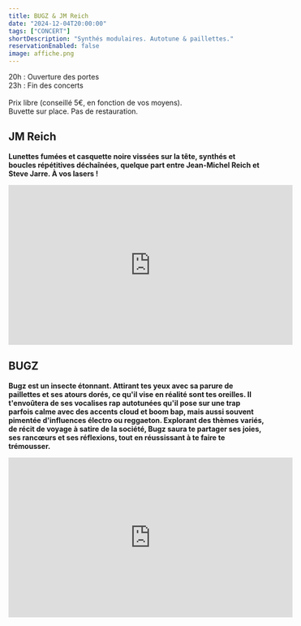 ```yaml
---
title: BUGZ & JM Reich
date: "2024-12-04T20:00:00"
tags: ["CONCERT"]
shortDescription: "Synthés modulaires. Autotune & paillettes."
reservationEnabled: false
image: affiche.png
---
```


20h : Ouverture des portes<br>
23h : Fin des concerts<br><br>
Prix libre (conseillé 5€, en fonction de vos moyens).<br>
Buvette sur place. Pas de restauration.<b>

## JM Reich

Lunettes fumées et casquette noire vissées sur la tête, synthés et boucles répétitives déchaînées, quelque part entre Jean-Michel Reich et Steve Jarre. À vos lasers !

<iframe width="560" height="315" src="https://www.youtube-nocookie.com/embed/nXLpwIwyIHw?si=vxmvEDHOnMavwbyi" title="YouTube video player" frameborder="0" allow="accelerometer; autoplay; clipboard-write; encrypted-media; gyroscope; picture-in-picture; web-share" referrerpolicy="strict-origin-when-cross-origin" allowfullscreen></iframe>

## BUGZ

Bugz est un insecte étonnant. Attirant tes yeux avec sa parure de paillettes et ses atours dorés, ce qu'il vise en réalité sont tes oreilles. Il t'envoûtera de ses vocalises rap autotunées qu'il pose sur une trap parfois calme avec des accents cloud et boom bap, mais aussi souvent pimentée d'influences électro ou reggaeton. Explorant des thèmes variés, de récit de voyage à satire de la société, Bugz saura te partager ses joies, ses rancœurs et ses réflexions, tout en réussissant à te faire te trémousser.

<iframe width="560" height="315" src="https://www.youtube-nocookie.com/embed/JncKlcS2Ozc?si=L068gr7o4STzMdqS" title="YouTube video player" frameborder="0" allow="accelerometer; autoplay; clipboard-write; encrypted-media; gyroscope; picture-in-picture; web-share" referrerpolicy="strict-origin-when-cross-origin" allowfullscreen></iframe>
